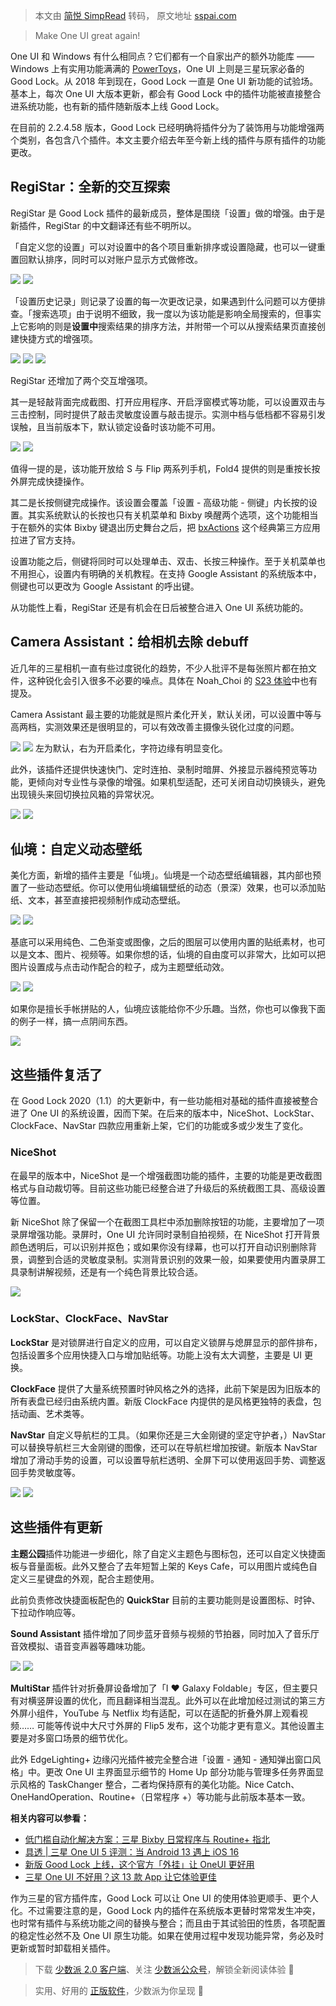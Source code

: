 > 本文由 [简悦 SimpRead](http://ksria.com/simpread/) 转码， 原文地址 [sspai.com](https://sspai.com/post/79285)

> Make One UI great again!

One UI 和 Windows 有什么相同点？它们都有一个自家出产的额外功能库 ——Windows 上有实用功能满满的 [PowerToys](https://sspai.com/post/74979)，One UI 上则是三星玩家必备的 Good Lock。从 2018 年到现在，Good Lock 一直是 One UI 新功能的试验场。基本上，每次 One UI 大版本更新，都会有 Good Lock 中的插件功能被直接整合进系统功能，也有新的插件随新版本上线 Good Lock。

在目前的 2.2.4.58 版本，Good Lock 已经明确将插件分为了装饰用与功能增强两个类别，各包含八个插件。本文主要介绍去年至今新上线的插件与原有插件的功能更改。

RegiStar：全新的交互探索
----------------

RegiStar 是 Good Lock 插件的最新成员，整体是围绕「设置」做的增强。由于是新插件，RegiStar 的中文翻译还有些不明所以。

「自定义您的设置」可以对设置中的各个项目重新排序或设置隐藏，也可以一键重置回默认排序，同时可以对账户显示方式做修改。

![](https://kiwi4814-1256211473.cos.ap-nanjing.myqcloud.com/img/cgrn7fdb34tf4cpjpngg.webp) ![](https://kiwi4814-1256211473.cos.ap-nanjing.myqcloud.com/img/cgrn7flb34tf427nd4o0.webp)

「设置历史记录」则记录了设置的每一次更改记录，如果遇到什么问题可以方便排查。「搜索选项」由于说明不细致，我一度以为该功能是影响全局搜索的，但事实上它影响的则是**设置中**搜索结果的排序方法，并附带一个可以从搜索结果页直接创建快捷方式的增强项。

![](https://kiwi4814-1256211473.cos.ap-nanjing.myqcloud.com/img/cgrn7ftb34tf4cpjpnh0.webp) ![](https://kiwi4814-1256211473.cos.ap-nanjing.myqcloud.com/img/cgrn7g5b34tf4cpjpnhg.webp) ![](https://kiwi4814-1256211473.cos.ap-nanjing.myqcloud.com/img/cgrn7glb34tf5ljnu4hg.webp)

RegiStar 还增加了两个交互增强项。

其一是轻敲背面完成截图、打开应用程序、开启浮窗模式等功能，可以设置双击与三击控制，同时提供了敲击灵敏度设置与敲击提示。实测中档与低档都不容易引发误触，且当前版本下，默认锁定设备时该功能不可用。

![](https://kiwi4814-1256211473.cos.ap-nanjing.myqcloud.com/img/cgrn7gtb34tf5q6sure0.webp) ![](https://kiwi4814-1256211473.cos.ap-nanjing.myqcloud.com/img/cgrn7h5b34tf427nd4og.webp)

值得一提的是，该功能开放给 S 与 Flip 两系列手机，Fold4 提供的则是重按长按外屏完成快捷操作。

其二是长按侧键完成操作。该设置会覆盖「设置 - 高级功能 - 侧键」内长按的设置。其实系统默认的长按也只有关机菜单和 Bixby 唤醒两个选项，这个功能相当于在额外的实体 Bixby 键退出历史舞台之后，把 [bxActions](https://sspai.com/post/54924) 这个经典第三方应用拉进了官方支持。

设置功能之后，侧键将同时可以处理单击、双击、长按三种操作。至于关机菜单也不用担心，设置内有明确的关机教程。在支持 Google Assistant 的系统版本中，侧键也可以更改为 Google Assistant 的呼出键。

从功能性上看，RegiStar 还是有机会在日后被整合进入 One UI 系统功能的。

Camera Assistant：给相机去除 debuff
-----------------------------

近几年的三星相机一直有些过度锐化的趋势，不少人批评不是每张照片都在拍文件，这种锐化会引入很多不必要的噪点。具体在 Noah_Choi 的 [S23 体验](https://sspai.com/post/78683)中也有提及。

Camera Assistant 最主要的功能就是照片柔化开关，默认关闭，可以设置中等与高两档，实测效果还是很明显的，可以有效改善主摄像头锐化过度的问题。

![](https://kiwi4814-1256211473.cos.ap-nanjing.myqcloud.com/img/cgrn7hdb34tf4cpjpni0.webp) ![](https://kiwi4814-1256211473.cos.ap-nanjing.myqcloud.com/img/cgrn7htb34tf4cpjpnig.webp) 左为默认，右为开启柔化，字符边缘有明显变化。

此外，该插件还提供快速快门、定时连拍、录制时暗屏、外接显示器纯预览等功能，更倾向对专业性与录像的增强。如果机型适配，还可关闭自动切换镜头，避免出现镜头来回切换拉风箱的异常状况。

![](https://kiwi4814-1256211473.cos.ap-nanjing.myqcloud.com/img/cgrn7i5b34tf5q6sureg.webp) ![](https://kiwi4814-1256211473.cos.ap-nanjing.myqcloud.com/img/cgrn7idb34tf5q6surf0.webp)

仙境：自定义动态壁纸
----------

美化方面，新增的插件主要是「仙境」。仙境是一个动态壁纸编辑器，其内部也预置了一些动态壁纸。你可以使用仙境编辑壁纸的动态（景深）效果，也可以添加贴纸、文本，甚至直接把视频制作成动态壁纸。

![](https://kiwi4814-1256211473.cos.ap-nanjing.myqcloud.com/img/cgrn7ilb34tf4cpjpnj0.webp) ![](https://kiwi4814-1256211473.cos.ap-nanjing.myqcloud.com/img/cgrn7itb34tf5ljnu4i0.webp)

基底可以采用纯色、二色渐变或图像，之后的图层可以使用内置的贴纸素材，也可以是文本、图片、视频等。如果你想的话，仙境的自由度可以非常大，比如可以把图片设置成与点击动作配合的粒子，成为主题壁纸动效。

![](https://kiwi4814-1256211473.cos.ap-nanjing.myqcloud.com/img/cgrn7jdb34tf4cpjpnjg.webp) ![](https://kiwi4814-1256211473.cos.ap-nanjing.myqcloud.com/img/cgrn7jdb34tf5ljnu4ig.webp)

如果你是擅长手帐拼贴的人，仙境应该能给你不少乐趣。当然，你也可以像我下面的例子一样，搞一点阴间东西。

![](https://kiwi4814-1256211473.cos.ap-nanjing.myqcloud.com/img/cgrn7jtb34tf427nd4p0.gif)

这些插件复活了
-------

在 Good Lock 2020（1.1）的大更新中，有一些功能相对基础的插件直接被整合进了 One UI 的系统设置，因而下架。在后来的版本中，NiceShot、LockStar、ClockFace、NavStar 四款应用重新上架，它们的功能或多或少发生了变化。

### NiceShot

在最早的版本中，NiceShot 是一个增强截图功能的插件，主要的功能是更改截图格式与自动裁切等。目前这些功能已经整合进了升级后的系统截图工具、高级设置等位置。

新 NiceShot 除了保留一个在截图工具栏中添加删除按钮的功能，主要增加了一项录屏增强功能。录屏时，One UI 允许同时录制自拍视频，在 NiceShot 打开背景颜色透明后，可以识别并抠色；或如果你没有绿幕，也可以打开自动识别删除背景，调整到合适的灵敏度录制。实测背景识别的效果一般，如果要使用内置录屏工具录制讲解视频，还是有一个纯色背景比较合适。

![](https://kiwi4814-1256211473.cos.ap-nanjing.myqcloud.com/img/cgrn7klb34tf5ljnu4j0.webp)

### LockStar、ClockFace、NavStar

**LockStar** 是对锁屏进行自定义的应用，可以自定义锁屏与熄屏显示的部件排布，包括设置多个应用快捷入口与增加贴纸等。功能上没有太大调整，主要是 UI 更换。

**ClockFace** 提供了大量系统预置时钟风格之外的选择，此前下架是因为旧版本的所有表盘已经归由系统内置。新版 ClockFace 内提供的是风格更独特的表盘，包括动画、艺术类等。

**NavStar** 自定义导航栏的工具。（如果你还是三大金刚键的坚定守护者，）NavStar 可以替换导航栏三大金刚键的图像，还可以在导航栏增加按键。新版本 NavStar 增加了滑动手势的设置，可以设置导航栏透明、全屏下可以使用返回手势、调整返回手势灵敏度等。

![](https://kiwi4814-1256211473.cos.ap-nanjing.myqcloud.com/img/cgrn7ktb34tf4cpjpnk0.webp) ![](https://kiwi4814-1256211473.cos.ap-nanjing.myqcloud.com/img/cgrn7l5b34tf4cpjpnkg.webp)

这些插件有更新
-------

**主题公园**插件功能进一步细化，除了自定义主题色与图标包，还可以自定义快捷面板与音量面板。此外又整合了去年短暂上架的 Keys Cafe，可以用图片或纯色自定义三星键盘的外观，配合主题使用。

此前负责修改快捷面板配色的 **QuickStar** 目前的主要功能则是设置图标、时钟、下拉动作响应等。

**Sound Assistant** 插件增加了同步蓝牙音频与视频的节拍器，同时加入了音乐厅音效模拟、语音变声器等趣味功能。

![](https://kiwi4814-1256211473.cos.ap-nanjing.myqcloud.com/img/cgrn7ldb34tf4cpjpnl0.webp) ![](https://kiwi4814-1256211473.cos.ap-nanjing.myqcloud.com/img/cgrn7llb34tf5q6surfg.webp)

**MultiStar** 插件针对折叠屏设备增加了「I ❤️ Galaxy Foldable」专区，但主要只有对横竖屏设置的优化，而且翻译相当混乱。此外可以在此增加经过测试的第三方外屏小组件，YouTube 与 Netflix 均有适配，可以在适配的折叠外屏上观看视频…… 可能等传说中大尺寸外屏的 Flip5 发布，这个功能才更有意义。其他设置主要是对多窗口场景的细节优化。

此外 EdgeLighting+ 边缘闪光插件被完全整合进「设置 - 通知 - 通知弹出窗口风格」中。更改 One UI 主界面显示细节的 Home Up 部分功能与管理多任务界面显示风格的 TaskChanger 整合，二者均保持原有的美化功能。Nice Catch、OneHandOperation、Routine+（日常程序 +）等功能与此前版本基本一致。

**相关内容可以参看：**

*   [低门槛自动化解决方案：三星 Bixby 日常程序与 Routine+ 指北](https://sspai.com/post/66608)
*   [具透 | 三星 One UI 5 评测：当 Android 13 遇上 iOS 16](https://sspai.com/post/76488)
*   [新版 Good Lock 上线，这个官方「外挂」让 OneUI 更好用](https://sspai.com/post/58716)
*   [三星 One UI 不好用？这 13 款 App 让它体验更佳](https://sspai.com/post/54924)

作为三星的官方插件库，Good Lock 可以让 One UI 的使用体验更顺手、更个人化。不过需要注意的是，Good Lock 内的插件在系统版本更替时常常发生冲突，也时常有插件与系统功能之间的替换与整合；而且由于其试验田的性质，各项配置的稳定性必然不及 One UI 原生功能。如果在使用过程中发现功能异常，务必及时更新或暂时卸载相关插件。

> 下载 [少数派 2.0 客户端](https://sspai.com/page/client)、关注 [少数派公众号](https://sspai.com/s/J71e)，解锁全新阅读体验 📰

> 实用、好用的 [正版软件](https://sspai.com/mall)，少数派为你呈现 🚀